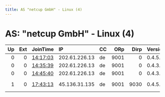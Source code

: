 ```yaml
---
title: AS "netcup GmbH" - Linux (4)
---
```


# AS: "netcup GmbH" - Linux (4)

|   Up |   Ext | JoinTime                                                                                            | IP            | CC   |   ORp |   Dirp | Version   | Contact                   | Nickname         |   eFamMembers |
|-----:|------:|:----------------------------------------------------------------------------------------------------|:--------------|:-----|------:|-------:|:----------|:--------------------------|:-----------------|--------------:|
|    0 |     0 | [14:17:03](https://metrics.torproject.org/rs.html#details/190E702AA8F027DD32F0B36667AF74E13EC4E292) | 202.61.226.13 | de   |  9001 |      0 | 0.4.5.9   | yyp98tqpn@relay.firefox.c | Unnamed          |             1 |
|    0 |     0 | [14:35:39](https://metrics.torproject.org/rs.html#details/85656A85E7B176E9DEFD4211DB8C8CF91A281194) | 202.61.226.13 | de   |  9001 |      0 | 0.4.3.8   | None                      | wxEiuxHx         |             1 |
|    0 |     0 | [14:45:40](https://metrics.torproject.org/rs.html#details/80CAFE68C5A096F3E4FB028CDFB7BBE7E90A966C) | 202.61.226.13 | de   |  9001 |      0 | 0.4.3.8   | None                      | wxEiuxHx         |             1 |
|    1 |     0 | [17:43:13](https://metrics.torproject.org/rs.html#details/2C7C9294CFA7AAFB3D25B72DEAED242E96927F03) | 45.136.31.135 | de   |  9001 |   9030 | 0.4.5.9   | chomeles at gmail dot com | ChomelesDEnetcup |             1 |
